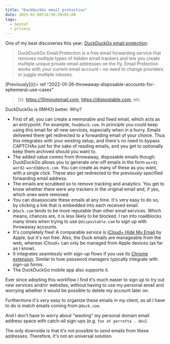 ```yaml
---
title: "DuckDuckGo email protection"
date: 2025-02-08T14:50:39+01:00
tags:
  - bestof
  - privacy
---
```


One of my best discoveries this year: [DuckDuckGo email
protection](https://duckduckgo.com/duckduckgo-help-pages/email-protection/):

> DuckDuckGo Email Protection is a free email forwarding service that removes
> multiple types of hidden email trackers and lets you create multiple unique
> private email addresses on the fly. Email Protection works with your current
> email account – no need to change providers or juggle multiple inboxes.

[Previously]({{< ref "2022-01-26-throwaway-disposable-accounts-for-ephemeral-use-cases"
>}}): https://10minutemail.com, https://dispostable.com, etc.

DuckDuckGo is (IMHO) better. Why?

- First of all, you can create a memorable and fixed email, which acts as an
  entrypoint. For example, `foo@duck.com`. In principle you could keep using
  this email for all new services, especially when in a hurry. Emails delivered
  there get redirected to a forwarding email of your choice. Thus this
  integrates with your existing setup, and there's no need to bypass CAPTCHAs
  just for the sake of reading emails, and you get to optionally keep them
  archived should you want to.
- The added value comes from throwaway, disposable emails though: DuckDuckGo
  allows you to generate one-off emails in the form
  `word1-word2-word3@duck.com`. You can create as many of these as you want,
  with a single click. These also get redirected to the previously specified
  forwarding email address.
- The emails are scrubbed so to remove tracking and analytics. You get to know
  whether there were any trackers in the original email and, if yes, which ones
  were removed.
- You can disassociate these emails at any time. It's very easy to do so, by
  clicking a link that is embedded into each received email.
- `@duck.com` tends to be more reputable than other email services. Which means,
  chances are, it is less likely to be blocked. I ran into roadblocks many times
  when trying to use `@dispostable.com` to sign up with throwaway accounts.
- It's completely free! A comparable service is [iCloud+ Hide My
  Email](https://support.apple.com/en-ca/guide/icloud/mm9d9012c9e8/icloud) by
  Apple, but it's not free. Also, the Duck emails are manageable from the web,
  whereas iCloud+ can only be managed from Apple devices (as far as I know).
- It integrates seamlessly with sign-up flows if you use its [Chrome
  extension](https://duckduckgo.com/duckduckgo-help-pages/desktop/chrome/).
  Similar to how password managers typically integrate with sign-up forms.
- The DuckDuckGo mobile app also supports it.

Ever since adopting this workflow I find it's much easier to sign up to try out
new services and/or websites, without having to use my personal email and
worrying whether it would be possible to delete my account later on.

Furthermore it's very easy to organize these emails in my client, as all I have
to do is match emails coming from `@duck.com`.

And I don't have to worry about "wasting" my personal domain email address space
with catch-all sign-ups (e.g. `foo at perrotta . dev`).

The only downside is that it's not possible to _send_ emails from these
addresses. Therefore, it's not an universal solution.
